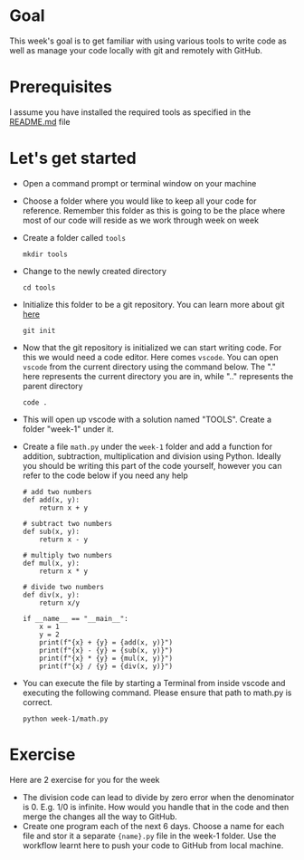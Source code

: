 # Goal
This week's goal is to get familiar with using various tools to write code as well as manage your code locally with git and remotely with GitHub. 

# Prerequisites
I assume you have installed the required tools as specified in the [README.md](../README.md) file

# Let's get started
- Open a command prompt or terminal window on your machine 
- Choose a folder where you would like to keep all your code for reference. Remember this folder as this is going to be the place where most of our code will reside as we work through week on week
- Create a folder called `tools`
  
    ```
    mkdir tools
    ```

- Change to the newly created directory

    ```
    cd tools
    ```

- Initialize this folder to be a git repository. You can learn more about git [here](https://git-scm.com/)

    ```
    git init
    ```

- Now that the git repository is initialized we can start writing code. For this we would need a code editor. Here comes `vscode`. You can open `vscode` from the current directory using the command below. The "." here represents the current directory you are in, while ".." represents the parent directory

    ```
    code .
    ```

-  This will open up vscode with a solution named "TOOLS". Create a folder "week-1" under it.

-  Create a file `math.py` under the `week-1` folder and add a function for addition, subtraction, multiplication and division using Python. Ideally you should be writing this part of the code yourself, however you can refer to the code below if you need any help
    ```
    # add two numbers
    def add(x, y):
        return x + y

    # subtract two numbers
    def sub(x, y):
        return x - y

    # multiply two numbers
    def mul(x, y):
        return x * y

    # divide two numbers
    def div(x, y):
        return x/y

    if __name__ == "__main__":
        x = 1
        y = 2
        print(f"{x} + {y} = {add(x, y)}")
        print(f"{x} - {y} = {sub(x, y)}")
        print(f"{x} * {y} = {mul(x, y)}")
        print(f"{x} / {y} = {div(x, y)}")
    ```
-  You can execute the file by starting a Terminal from inside vscode and executing the following command. Please ensure that path to math.py is correct.
    ```
    python week-1/math.py
    ```


# Exercise
Here are 2 exercise for you for the week 
- The division code can lead to divide by zero error when the denominator is 0. E.g. 1/0 is infinite. How would you handle that in the code and then merge the changes all the way to GitHub.
- Create one program each of the next 6 days. Choose a name for each file and stor it a separate `{name}.py` file in the week-1 folder. Use the workflow learnt here to push your code to GitHub from local machine. 
